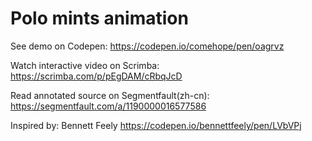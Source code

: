 # Polo mints animation

See demo on Codepen: https://codepen.io/comehope/pen/oagrvz

Watch interactive video on Scrimba: https://scrimba.com/p/pEgDAM/cRbqJcD

Read annotated source on Segmentfault(zh-cn): https://segmentfault.com/a/1190000016577586

Inspired by: Bennett Feely https://codepen.io/bennettfeely/pen/LVbVPj
